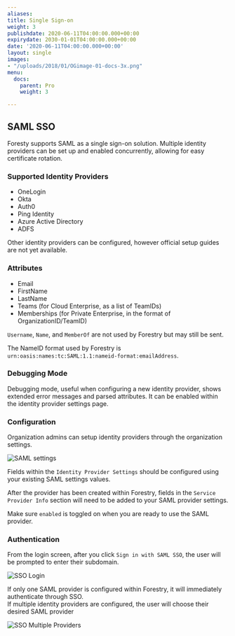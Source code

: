 ```yaml
---
aliases: 
title: Single Sign-on
weight: 3
publishdate: 2020-06-11T04:00:00.000+00:00
expirydate: 2030-01-01T04:00:00.000+00:00
date: '2020-06-11T04:00:00.000+00:00'
layout: single
images:
- "/uploads/2018/01/OGimage-01-docs-3x.png"
menu:
  docs:
    parent: Pro
    weight: 3

---
```

## SAML SSO

Foresty supports SAML as a single sign-on solution. Multiple identity providers can be set up and enabled concurrently, allowing for easy certificate rotation.

### Supported Identity Providers

* OneLogin
* Okta
* Auth0
* Ping Identity
* Azure Active Directory
* ADFS

Other identity providers can be configured, however official setup guides are not yet available.

### Attributes

* Email
* FirstName
* LastName
* Teams (for Cloud Enterprise, as a list of TeamIDs)
* Memberships (for Private Enterprise, in the format of OrganizationID/TeamID)

`Username`, `Name`, and `MemberOf` are not used by Forestry but may still be sent.

The NameID format used by Forestry is `urn:oasis:names:tc:SAML:1.1:nameid-format:emailAddress`.

### Debugging Mode

Debugging mode, useful when configuring a new identity provider, shows extended error messages and parsed attributes. It can be enabled within the identity provider settings page.

### Configuration

Organization admins can setup identity providers through the organization settings.

![SAML settings](/uploads/2019/06/org-saml-settings.png)

Fields within the `Identity Provider Settings` should be configured using your existing SAML settings values.

After the provider has been created within Forestry, fields in the `Service Provider Info` section will need to be added to your SAML provider settings.

Make sure `enabled` is toggled on when you are ready to use the SAML provider.

### Authentication

From the login screen, after you click `Sign in with SAML SSO`, the user will be prompted to enter their subdomain.<br/>

![SSO Login](/uploads/2019/06/sso-login.png)

If only one SAML provider is configured within Forestry, it will immediately authenticate through SSO.<br/> If multiple identity providers are configured, the user will choose their desired SAML provider<br/> 

![SSO Multiple Providers](/uploads/2019/06/multiple-sso-providers.png)